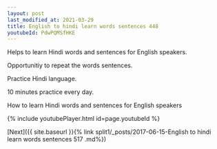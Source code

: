```yaml
---
layout: post
last_modified_at: 2021-03-29
title: English to hindi learn words sentences 448 
youtubeId: PdwPQMSfHKE
---
```

 
 
Helps to learn Hindi words and sentences for English speakers.

Opportunitiy to repeat the words sentences. 

Practice Hindi language. 
 
10 minutes practice every day. 
 
How to learn Hindi words and sentences for English speakers 
 
{% include youtubePlayer.html id=page.youtubeId %}
 
 
[Next]({{ site.baseurl }}{% link  split1/_posts/2017-06-15-English to hindi learn words sentences 517 .md%})
 
